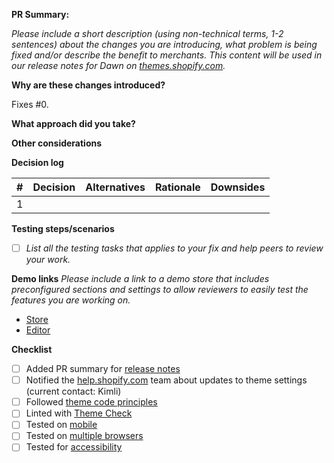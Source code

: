 **PR Summary:** 

_Please include a short description (using non-technical terms, 1-2 sentences) about the changes you are introducing, what problem is being fixed and/or describe the benefit to merchants. This content will be used in our release notes for Dawn on [themes.shopify.com](https://themes.shopify.com/themes/dawn/styles/default#ReleaseNotes)._


**Why are these changes introduced?**

Fixes #0.

**What approach did you take?**

**Other considerations**

**Decision log**

| # | Decision | Alternatives | Rationale | Downsides |
|---|---|---|---|---|
| 1 |   |   |   |   |

**Testing steps/scenarios**
- [ ] _List all the testing tasks that applies to your fix and help peers to review your work._

**Demo links**
_Please include a link to a demo store that includes preconfigured sections and settings to allow reviewers to easily test the features you are working on._

- [Store](url)
- [Editor](url)

**Checklist**
- [ ] Added PR summary for [release notes](https://themes.shopify.com/themes/dawn/styles/default#ReleaseNotes)
- [ ] Notified the [help.shopify.com](https://help.shopify.com) team about updates to theme settings (current contact: Kimli)
- [ ] Followed [theme code principles](https://github.com/Shopify/dawn/blob/main/.github/CONTRIBUTING.md#theme-code-principles)
- [ ] Linted with [Theme Check](https://github.com/Shopify/theme-check)
- [ ] Tested on [mobile](https://shopify.dev/themes/store/requirements#mobile-browser-requirements)
- [ ] Tested on [multiple browsers](https://shopify.dev/themes/store/requirements#desktop-browser-requirements)
- [ ] Tested for [accessibility](https://shopify.dev/themes/best-practices/accessibility)
